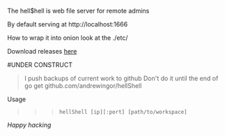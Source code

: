 The hell$hell is web file server for remote admins

By default serving at http://localhost:1666

How to wrap it into onion look at the ./etc/

Download releases [here](https://github.com/andrewingor/hellShell/releases "hell$hell's releases")

#UNDER CONSTRUCT

>I push backups of current work to github
>Don't do it until the end of 
>go get github.com/andrewingor/hellShell


Usage
>>>		hellShell [ip][:port] [path/to/workspace]


_Happy hacking_